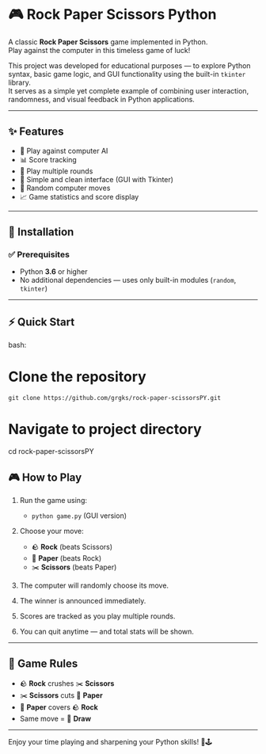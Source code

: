 # 🎮 Rock Paper Scissors Python

A classic **Rock Paper Scissors** game implemented in Python.  
Play against the computer in this timeless game of luck!

This project was developed for educational purposes — to explore Python syntax, basic game logic, and GUI functionality using the built-in `tkinter` library.  
It serves as a simple yet complete example of combining user interaction, randomness, and visual feedback in Python applications.

---

## ✨ Features

- 🎯 Play against computer AI  
- 📊 Score tracking  
- 🔄 Play multiple rounds  
- 🎨 Simple and clean interface (GUI with Tkinter)  
- 🎲 Random computer moves  
- 📈 Game statistics and score display

---

## 🚀 Installation

### ✅ Prerequisites
- Python **3.6** or higher
- No additional dependencies — uses only built-in modules (`random`, `tkinter`)

---

## ⚡ Quick Start 

bash:
# Clone the repository
```
git clone https://github.com/grgks/rock-paper-scissorsPY.git
```

# Navigate to project directory
cd rock-paper-scissorsPY

## 🎮 How to Play

1. Run the game using:

   - `python game.py` (GUI version)

2. Choose your move:

   - 🪨 **Rock** (beats Scissors)  
   - 📄 **Paper** (beats Rock)  
   - ✂️ **Scissors** (beats Paper)

3. The computer will randomly choose its move.  
4. The winner is announced immediately.  
5. Scores are tracked as you play multiple rounds.  
6. You can quit anytime — and  total stats will be shown.

---

## 🧠 Game Rules

- 🪨 **Rock** crushes ✂️ **Scissors**
- ✂️ **Scissors** cuts 📄 **Paper**
- 📄 **Paper** covers 🪨 **Rock**
- Same move = 🤝 **Draw**

---

Enjoy your time playing and sharpening your Python skills! 🎉🕹️
